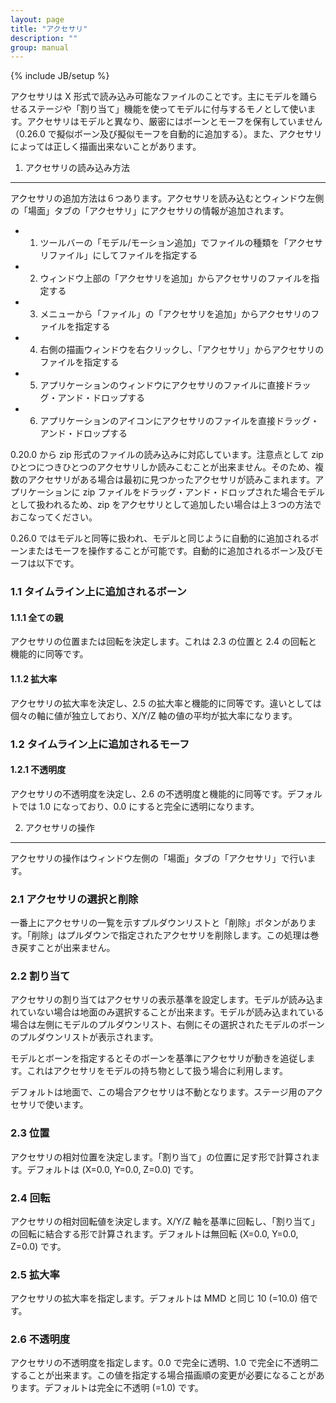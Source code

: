 ```yaml
---
layout: page
title: "アクセサリ"
description: ""
group: manual
---
```

{% include JB/setup %}
 
アクセサリは X 形式で読み込み可能なファイルのことです。主にモデルを踊らせるステージや「割り当て」機能を使ってモデルに付与するモノとして使います。アクセサリはモデルと異なり、厳密にはボーンとモーフを保有していません（0\.26\.0 で擬似ボーン及び擬似モーフを自動的に追加する）。また、アクセサリによっては正しく描画出来ないことがあります。

1. アクセサリの読み込み方法
---------------------------

アクセサリの追加方法は６つあります。アクセサリを読み込むとウィンドウ左側の「場面」タブの「アクセサリ」にアクセサリの情報が追加されます。

 * 1. ツールバーの「モデル/モーション追加」でファイルの種類を「アクセサリファイル」にしてファイルを指定する
 * 2. ウィンドウ上部の「アクセサリを追加」からアクセサリのファイルを指定する
 * 3. メニューから「ファイル」の「アクセサリを追加」からアクセサリのファイルを指定する
 * 4. 右側の描画ウィンドウを右クリックし、「アクセサリ」からアクセサリのファイルを指定する
 * 5. アプリケーションのウィンドウにアクセサリのファイルに直接ドラッグ・アンド・ドロップする
 * 6. アプリケーションのアイコンにアクセサリのファイルを直接ドラッグ・アンド・ドロップする

0\.20\.0 から zip 形式のファイルの読み込みに対応しています。注意点として zip ひとつにつきひとつのアクセサリしか読みこむことが出来ません。そのため、複数のアクセサリがある場合は最初に見つかったアクセサリが読みこまれます。アプリケーションに zip ファイルをドラッグ・アンド・ドロップされた場合モデルとして扱われるため、zip をアクセサリとして追加したい場合は上３つの方法でおこなってください。

0\.26\.0 ではモデルと同等に扱われ、モデルと同じように自動的に追加されるボーンまたはモーフを操作することが可能です。自動的に追加されるボーン及びモーフは以下です。

### 1.1 タイムライン上に追加されるボーン

#### 1.1.1 全ての親

アクセサリの位置または回転を決定します。これは 2.3 の位置と 2.4 の回転と機能的に同等です。

#### 1.1.2 拡大率

アクセサリの拡大率を決定し、2.5 の拡大率と機能的に同等です。違いとしては個々の軸に値が独立しており、X/Y/Z 軸の値の平均が拡大率になります。

### 1.2 タイムライン上に追加されるモーフ

#### 1.2.1 不透明度

アクセサリの不透明度を決定し、2.6 の不透明度と機能的に同等です。デフォルトでは 1.0 になっており、0.0 にすると完全に透明になります。

2. アクセサリの操作
-------------------

アクセサリの操作はウィンドウ左側の「場面」タブの「アクセサリ」で行います。

### 2.1 アクセサリの選択と削除

一番上にアクセサリの一覧を示すプルダウンリストと「削除」ボタンがあります。「削除」はプルダウンで指定されたアクセサリを削除します。この処理は巻き戻すことが出来ません。

### 2.2 割り当て

アクセサリの割り当てはアクセサリの表示基準を設定します。モデルが読み込まれていない場合は地面のみ選択することが出来ます。モデルが読み込まれている場合は左側にモデルのプルダウンリスト、右側にその選択されたモデルのボーンのプルダウンリストが表示されます。

モデルとボーンを指定するとそのボーンを基準にアクセサリが動きを追従します。これはアクセサリをモデルの持ち物として扱う場合に利用します。

デフォルトは地面で、この場合アクセサリは不動となります。ステージ用のアクセサリで使います。

### 2.3 位置

アクセサリの相対位置を決定します。「割り当て」の位置に足す形で計算されます。デフォルトは (X=0.0, Y=0.0, Z=0.0) です。

### 2.4 回転

アクセサリの相対回転値を決定します。X/Y/Z 軸を基準に回転し、「割り当て」の回転に結合する形で計算されます。デフォルトは無回転 (X=0.0, Y=0.0, Z=0.0) です。

### 2.5 拡大率

アクセサリの拡大率を指定します。デフォルトは MMD と同じ 10 (=10.0) 倍です。

### 2.6 不透明度

アクセサリの不透明度を指定します。0.0 で完全に透明、1.0 で完全に不透明二することが出来ます。この値を指定する場合描画順の変更が必要になることがあります。デフォルトは完全に不透明 (=1.0) です。


